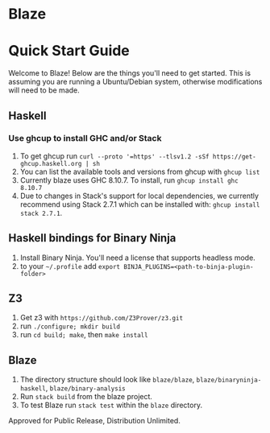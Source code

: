 # Blaze

# Quick Start Guide

Welcome to Blaze! Below are the things you'll need to get started. This is assuming you are running a Ubuntu/Debian system, otherwise
modifications will need to be made.

## Haskell

### Use ghcup to install GHC and/or Stack
1. To get ghcup run `curl --proto '=https' --tlsv1.2 -sSf https://get-ghcup.haskell.org | sh`
2. You can list the available tools and versions from ghcup with `ghcup list`
3. Currently blaze uses GHC 8.10.7. To install, run `ghcup install ghc 8.10.7`
4. Due to changes in Stack's support for local dependencies, we currently recommend using Stack 2.7.1 which can be installed with: `ghcup install stack 2.7.1`.

## Haskell bindings for Binary Ninja
1. Install Binary Ninja. You'll need a license that supports headless mode.
2. to your `~/.profile` add `export BINJA_PLUGINS=<path-to-binja-plugin-folder>`

## Z3
1. Get z3 with `https://github.com/Z3Prover/z3.git`
2. run `./configure; mkdir build`
3. run `cd build; make`, then `make install`

## Blaze
1. The directory structure should look like `blaze/blaze`, `blaze/binaryninja-haskell`, `blaze/binary-analysis`
2. Run `stack build` from the blaze project.
4. To test Blaze run `stack test` within the `blaze` directory.

Approved for Public Release, Distribution Unlimited.
